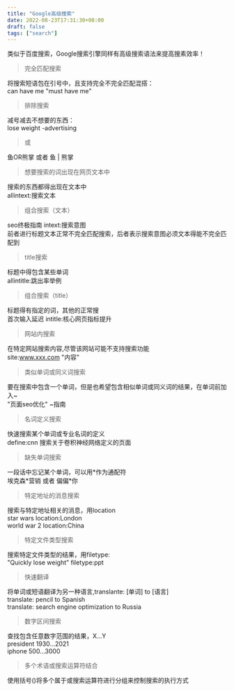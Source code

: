 ```yaml
---
title: "Google高级搜索"
date: 2022-08-23T17:31:30+08:00
draft: false
tags: ["search"]
---
```


类似于百度搜索，Google搜索引擎同样有高级搜索语法来提高搜素效率！
<!--more-->

> 完全匹配搜索

将搜索短语包在引号中，且支持完全不完全匹配混搭：  
can have me "must have me"

> 排除搜索

减号减去不想要的东西：  
lose weight -advertising

> 或

鱼OR熊掌  或者  鱼 | 熊掌

> 想要搜索的词出现在网页文本中

搜索的东西都得出现在文本中  
allintext:搜索文本

> 组合搜索（文本）

seo终极指南 intext:搜索意图  
前者进行标题文本正常不完全匹配搜索，后者表示搜索意图必须文本得能不完全匹配到

> title搜索

标题中得包含某些单词  
allintitle:跳出率举例

> 组合搜索（title）

标题得有指定的词，其他的正常搜  
首次输入延迟 intitle:核心网页指标提升

> 网站内搜索

在特定网站搜索内容,尽管该网站可能不支持搜索功能  
site:www.xxx.com "内容"

> 类似单词或同义词搜索

要在搜索中包含一个单词，但是也希望包含相似单词或同义词的结果，在单词前加入~  
"页面seo优化" ~指南

> 名词定义搜索

快速搜索某个单词或专业名词的定义  
define:cnn 搜索关于卷积神经网络定义的页面

> 缺失单词搜索

一段话中忘记某个单词，可以用\*作为通配符  
埃克森\*营销 或者 偏偏\*你

> 特定地址的消息搜索

搜索与特定地址相关的消息，用location  
star wars location:London  
world war 2 location:China

> 特定文件类型搜索

搜索特定文件类型的结果，用filetype:  
"Quickly lose weight" filetype:ppt

> 快速翻译

将单词或短语翻译为另一种语言,translante: [单词] to [语言]  
translate: pencil to Spanish  
translate: search engine optimization to Russia

> 数字区间搜索

查找包含任意数字范围的结果，X...Y  
president 1930...2021  
iphone $500...$3000

> 多个术语或搜索运算符结合

使用括号()将多个属于或搜索运算符进行分组来控制搜索的执行方式
